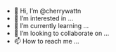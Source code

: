 - 👋 Hi, I’m @cherrywattn
- 👀 I’m interested in ...
- 🌱 I’m currently learning ...
- 💞️ I’m looking to collaborate on ...
- 📫 How to reach me ...

<!---
cherrywattn/cherrywattn is a ✨ special ✨ repository because its `README.md` (this file) appears on your GitHub profile.
You can click the Preview link to take a look at your changes.
--->
